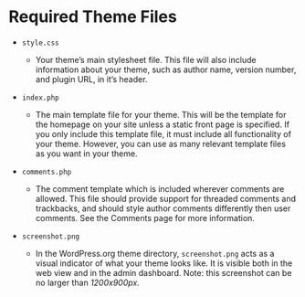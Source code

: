 # Required Theme Files
* `style.css`
  - Your theme’s main stylesheet file. This file will also include information about your theme, such as author name, version number, and plugin URL, in it’s header.

* `index.php`
  - The main template file for your theme. This will be the template for the homepage on your site unless a static front page is specified. If you only include this template file, it must include all functionality of your theme. However, you can use as many relevant template files as you want in your theme.

* `comments.php`
  - The comment template which is included wherever comments are allowed. This file should provide support for threaded comments and trackbacks, and should style author comments differently then user comments. See the Comments page for more information.

* `screenshot.png`
  - In the WordPress.org theme directory, `screenshot.png` acts as a visual indicator of what your theme looks like. It is visible both in the web view and in the admin dashboard. Note: this screenshot can be no larger than *1200x900px.*
